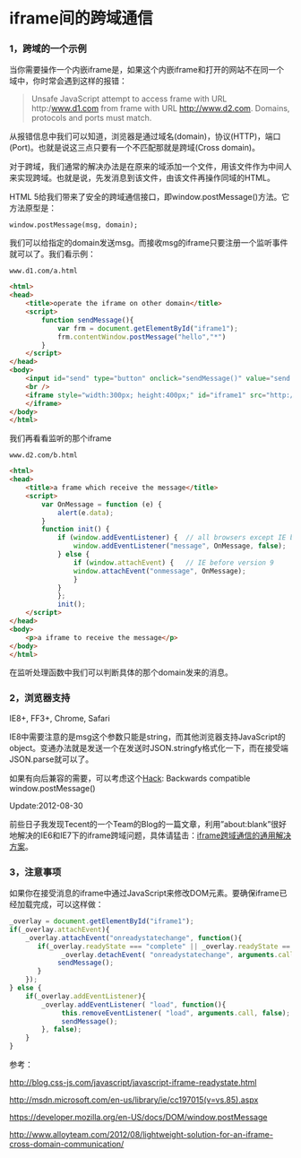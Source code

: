 iframe间的跨域通信
==========

### 1，跨域的一个示例

当你需要操作一个内嵌iframe是，如果这个内嵌iframe和打开的网站不在同一个域中，你时常会遇到这样的报错：

> Unsafe JavaScript attempt to access frame with URL http:/www.d1.com from frame with URL http://www.d2.com. Domains, protocols and ports must match.

从报错信息中我们可以知道，浏览器是通过域名(domain)，协议(HTTP)，端口(Port)。也就是说这三点只要有一个不匹配那就是跨域(Cross domain)。

对于跨域，我们通常的解决办法是在原来的域添加一个文件，用该文件作为中间人来实现跨域。也就是说，先发消息到该文件，由该文件再操作同域的HTML。

HTML 5给我们带来了安全的跨域通信接口，即window.postMessage()方法。它方法原型是：

`window.postMessage(msg, domain);`

我们可以给指定的domain发送msg。而接收msg的iframe只要注册一个监听事件就可以了。我们看示例：

`www.d1.com/a.html`

```html
<html>
<head>
    <title>operate the iframe on other domain</title>
    <script>
        function sendMessage(){
            var frm = document.getElementById("iframe1");
            frm.contentWindow.postMessage("hello","*")
        }
    </script>
</head>
<body>
    <input id="send" type="button" onclick="sendMessage()" value="send message" />
    <br />
    <iframe style="width:300px; height:400px;" id="iframe1" src="http://www.d2.com/b.html">
    </iframe>
</body>
</html>
```

我们再看看监听的那个iframe

`www.d2.com/b.html`

```html
<html>
<head>
    <title>a frame which receive the message</title>
    <script>
        var OnMessage = function (e) {
            alert(e.data);
        }
        function init() {
            if (window.addEventListener) {  // all browsers except IE before version 9
                window.addEventListener("message", OnMessage, false);
            } else {
                if (window.attachEvent) {   // IE before version 9
                window.attachEvent("onmessage", OnMessage);
                }
            }
            };
            init();
    </script>
</head>
<body>
    <p>a iframe to receive the message</p>
</body>
</html>
```

在监听处理函数中我们可以判断具体的那个domain发来的消息。

### 2，浏览器支持

IE8+, FF3+, Chrome, Safari

IE8中需要注意的是msg这个参数只能是string，而其他浏览器支持JavaScript的object。变通办法就是发送一个在发送时JSON.stringfy格式化一下，而在接受端JSON.parse就可以了。

如果有向后兼容的需要，可以考虑这个[Hack](http://www.onlineaspect.com/2010/01/15/backwards-compatible-postmessage/): Backwards compatible window.postMessage()

Update:2012-08-30

前些日子我发现Tecent的一个Team的Blog的一篇文章，利用”about:blank”很好地解决的IE6和IE7下的iframe跨域问题，具体请猛击：[iframe跨域通信的通用解决方案](http://www.alloyteam.com/2012/08/lightweight-solution-for-an-iframe-cross-domain-communication/)。

### 3，注意事项

如果你在接受消息的iframe中通过JavaScript来修改DOM元素。要确保iframe已经加载完成，可以这样做：

```javascript
_overlay = document.getElementById("iframe1");
if(_overlay.attachEvent){
    _overlay.attachEvent("onreadystatechange", function(){
       if(_overlay.readyState === "complete" || _overlay.readyState == "loaded"){
             _overlay.detachEvent( "onreadystatechange", arguments.callee);
            sendMessage();
       }
    });
} else {
    if(_overlay.addEventListener){
        _overlay.addEventListener( "load", function(){
             this.removeEventListener( "load", arguments.call, false);
             sendMessage();
        }, false);
    }
}
```` 

参考： 

http://blog.css-js.com/javascript/javascript-iframe-readystate.html

http://msdn.microsoft.com/en-us/library/ie/cc197015(v=vs.85).aspx

https://developer.mozilla.org/en-US/docs/DOM/window.postMessage

http://www.alloyteam.com/2012/08/lightweight-solution-for-an-iframe-cross-domain-communication/
